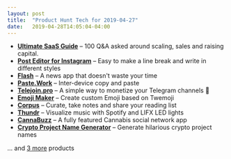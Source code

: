 ```yaml
---
layout: post
title:  "Product Hunt Tech for 2019-04-27"
date:   2019-04-28T14:05:04-04:00
---
```


* **[Ultimate SaaS Guide](https://www.producthunt.com/posts/ultimate-saas-guide?utm_campaign=producthunt-api&utm_medium=api&utm_source=Application%3A+Daily+Digest+RSS+%28ID%3A+3202%29)** – 100 Q&A asked around scaling, sales and raising capital.
* **[Post Editor for Instagram](https://www.producthunt.com/posts/post-editor-for-instagram?utm_campaign=producthunt-api&utm_medium=api&utm_source=Application%3A+Daily+Digest+RSS+%28ID%3A+3202%29)** – Easy to make a line break and write in different styles
* **[Flash](https://www.producthunt.com/posts/flash-b6d978f1-d6fa-48e8-9250-e4e502af9068?utm_campaign=producthunt-api&utm_medium=api&utm_source=Application%3A+Daily+Digest+RSS+%28ID%3A+3202%29)** – A news app that doesn't waste your time
* **[Paste.Work](https://www.producthunt.com/posts/paste-work?utm_campaign=producthunt-api&utm_medium=api&utm_source=Application%3A+Daily+Digest+RSS+%28ID%3A+3202%29)** – Inter-device copy and paste
* **[Telejoin.pro](https://www.producthunt.com/posts/telejoin-pro?utm_campaign=producthunt-api&utm_medium=api&utm_source=Application%3A+Daily+Digest+RSS+%28ID%3A+3202%29)** – A simple way to monetize your Telegram channels 🤑
* **[Emoji Maker](https://www.producthunt.com/posts/emoji-maker-2?utm_campaign=producthunt-api&utm_medium=api&utm_source=Application%3A+Daily+Digest+RSS+%28ID%3A+3202%29)** – Create custom Emoji based on Twemoji
* **[Corpus](https://www.producthunt.com/posts/corpus?utm_campaign=producthunt-api&utm_medium=api&utm_source=Application%3A+Daily+Digest+RSS+%28ID%3A+3202%29)** – Curate, take notes and share your reading list
* **[Thundr](https://www.producthunt.com/posts/thundr?utm_campaign=producthunt-api&utm_medium=api&utm_source=Application%3A+Daily+Digest+RSS+%28ID%3A+3202%29)** – Visualize music with Spotify and LIFX LED lights
* **[CannaBuzz](https://www.producthunt.com/posts/cannabuzz?utm_campaign=producthunt-api&utm_medium=api&utm_source=Application%3A+Daily+Digest+RSS+%28ID%3A+3202%29)** – A fully featured Cannabis social network app
* **[Crypto Project Name Generator](https://www.producthunt.com/posts/crypto-project-name-generator?utm_campaign=producthunt-api&utm_medium=api&utm_source=Application%3A+Daily+Digest+RSS+%28ID%3A+3202%29)** – Generate hilarious crypto project names

… and [3 more](https://www.producthunt.com/tech) products